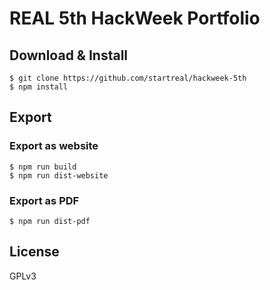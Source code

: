 # REAL 5th HackWeek Portfolio

## Download & Install

```shell
$ git clone https://github.com/startreal/hackweek-5th
$ npm install
```


## Export

### Export as website

```shell
$ npm run build
$ npm run dist-website
```


### Export as PDF

```shell
$ npm run dist-pdf
```


## License

GPLv3
